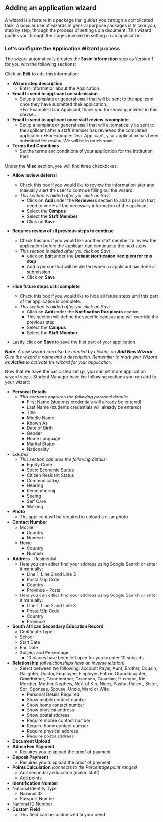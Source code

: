 ## **Adding an application wizard**

A wizard is a feature in a package that guides you through a complicated task. A popular use of wizards in general purpose packages is to take you, step by step, through the process of setting up a document. This wizard guides you through the stages involved in setting up an application.

### **Let’s configure the Application Wizard process**

The wizard automatically creates the **Basic Information** step as Version 1 for you with the following sections:

Click on **Edit** to edit this information:
 - **Wizard step description**  
    - Enter information about the Application.  
 - **Email to send to applicant on submission**
    - Setup a template or general email that will be sent to the applicant once they have submitted their application.  
    *For Example:  Dear Applicant, thank you for showing interest in this course...
 - **Email to send to applicant once staff review is complete**
    - Setup a template or general email that will automatically be sent to the applicant after a staff member has reviewed the completed application
    *For Example:  Dear Applicant, your application has been submitted for review.  We will be in touch soon...
 - **Terms And Conditions**
    - Set the terms and conditions of your application for the institution here
    
 Under the **Misc** section, you will find three checkboxes:
 
 - **Allow review deferral**
    - Check this box if you would like to review the information later and manually alert the user to continue filling out the wizard. 
    - _This section is added after you click on Save._
      - Click on **Add** under the **Reviewers** section to add a person that need to verify all the necessary information of the applicant
      - Select the **Campus**
      - Select the **Staff Member**
      - Click on **Save**
 - **Requires review of all previous steps to continue**
    - Check this box if you would like another staff member to review the application before the applicant can continue to the next steps
    - _This section is added after you click on Save._
      - Click on **Edit** under the **Default Notification Recipient for this step**
      - Add a person that will be alerted when an applicant has done a submission
      - Click on **Save**
 - **Hide future steps until complete**
    - Check this box if you would like to hide all future steps until this part of the application is complete.
    - _This section is added after you click on Save._
      - Click on **Add** under the **Notification Recipients** section 
      - This section will define the specific campus and will override the previous step
      - Select the **Campus**
      - Select the **Staff Member**
    
 - Lastly, click on **Save** to save the first part of your application. 

_**Note**:_
_A new wizard can also be created by clicking on **Add New Wizard**.  Give the wizard a name and a description._
_Remember to mark your Wizard as **Active** to activate the wizard for your application._

Now that we have the basic step set up, you can set more application wizard steps.  Student Manager have the following sections you can add to your wizard:

 - **Personal Details**
    - _This sections captures the following personal details:_
      - First Name (students credentials will already be entered)
      - Last Name (students credentials will already be entered)
      - Title
      - Middle Name
      - Known As
      - Date of Birth
      - Gender
      - Home Language
      - Marital Status
      - Nationality
  - **EduDex**
    - _This section captures the following details:_
      - Equity Code
      - Socio Economic Status
      - Citizen Resident Status
      - Communicating
      - Hearing
      - Remembering
      - Seeing
      - Self Care
      - Walking
  - **Photo**
    - The applicant will be required to upload a clear photo
  - **Contact Number**
    - Mobile
      - Country
      - Number
    - Home
      - Country
      - Number
   - **Address**
    - Residential
      - Here you can either find your address using Google Search or enter it manually:
        - Line 1, Line 2 and Line 3
        - Postal/Zip Code
        - Country
        - Province
    - Postal
      - Here you can either find your address using Google Search or enter it manually:
        - Line 1, Line 2 and Line 3
        - Postal/Zip Code
        - Country
        - Province
   - **South African Secondary Education Record**
        - Certificate Type
        - School
        - Start Date
        - End Date
     - Subject and Percentage
        - 10 places have been left open for you to enter 10 subjects
  - **Relationship** 
    _(all relationships have an inverse relation)_
    - Select between the following:  Account Payer, Aunt, Brother, Cousin, Daughter, Doctor, Employee, Employer, Father, Granddaughter, Grandfather, Grandmother, Grandson, Guardian, Husband, Kin, Member, Mother, Nephew, Next of Kin, Niece, Pastor, Patient, Sister, Son, Sponsee, Spouse, Uncle, Ward or Wife. 
      - Personal Details Required
      - Show mobile contact number
      - Show home contact number
      - Show physical address
      - Show postal address
      - Require mobile contact number
      - Require home contact number
      - Require physical address
      - Require postal address
- **Document Upload**
- **Admin Fee Payment**
  - Requires you to upload the proof of payment
- **Deposit Payment**
  - Requires you to upload the proof of payment
- **Points Calculation** 
  _(connects to the Percentage point ranges)_
    - Add secondary education (matric stuff)
    - Add points
 - **Identification Number**
  - National Identity Type
    - National ID
    - Passport Number
  - National ID Number
- **Custom Field**
  - This field can be customized to your need
